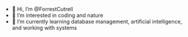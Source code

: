 - 👋 Hi, I’m @ForrestCutrell
- 👀 I’m interested in coding and nature
- 🌱 I’m currently learning database management, artificial intelligence, and working with systems

<!---
Looking to improve my coding skills and learn more about computers and systems.
--->
